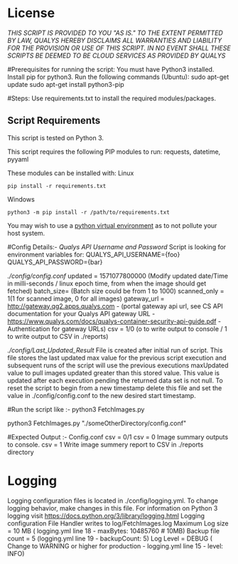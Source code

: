 # License
*THIS SCRIPT IS PROVIDED TO YOU "AS IS." TO THE EXTENT PERMITTED BY LAW, QUALYS HEREBY DISCLAIMS ALL WARRANTIES AND LIABILITY FOR THE PROVISION OR USE OF THIS SCRIPT. IN NO EVENT SHALL THESE SCRIPTS BE DEEMED TO BE CLOUD SERVICES AS PROVIDED BY QUALYS*

#Prerequisites for running the script:
You must have Python3 installed.
Install pip for python3.
Run the following commands (Ubuntu):
sudo apt-get update
sudo apt-get install python3-pip

#Steps:
Use requirements.txt to install the required modules/packages.

## Script Requirements
This script is tested on Python 3.

This script requires the following PIP modules to run:
  requests, datetime, pyyaml

These modules can be installed with:
Linux
```
pip install -r requirements.txt
```
Windows
```
python3 -m pip install -r /path/to/requirements.txt
```
You may wish to use a [python virtual environment](https://docs.python.org/3/library/venv.html) as to not pollute your host system.


#Config Details:-
*Qualys API Username and Password*
Script is looking for environment variables for:
QUALYS_API_USERNAME={foo}
QUALYS_API_PASSWORD={bar}

*./config/config.conf*
updated = 1571077800000 (Modify updated date/Time in milli-seconds / linux epoch time, from when the image should get fetched)
batch_size= (Batch size could be from 1 to 1000)
scanned_only = 1(1 for scanned image, 0 for all images)
gateway_url = http://gateway.qg2.apps.qualys.com - (portal gateway api url, see CS API documentation for your Qualys API gateway URL - https://www.qualys.com/docs/qualys-container-security-api-guide.pdf - Authentication for gateway URLs)
csv = 1/0 (o to write output to console / 1 to write output to CSV in ./reports)

*./config/Last_Updated_Result*
File is created after initial run of script. This file stores the last updated max value for the previous script execution and subsequent runs of the script will use the previous executions maxUpdated value to pull images updated greater than this stored value. This value is updated after each execution pending the returned data set is not null.
To reset the script to begin from a new timestamp delete this file and set the value in ./config/config.conf to the new desired start timestamp.

#Run the script like :-
python3 FetchImages.py

python3 FetchImages.py "./someOtherDirectory/config.conf"

#Expected Output :-
Config.conf csv = 0/1
csv = 0
Image summary outputs to console.
csv = 1
Write image summery report to CSV in ./reports directory

# Logging
Logging configuration files is located in ./config/logging.yml. To change logging behavior, make changes in this file. For information on Python 3 logging visit https://docs.python.org/3/library/logging.html
Logging configuration
File Handler writes to log/FetchImages.log
Maximum Log size = 10 MB ( logging.yml line 18 - maxBytes: 10485760 # 10MB)
Backup file count = 5 (logging.yml line 19 - backupCount: 5)
Log Level = DEBUG ( Change to WARNING or higher for production - logging.yml line 15 - level: INFO)
